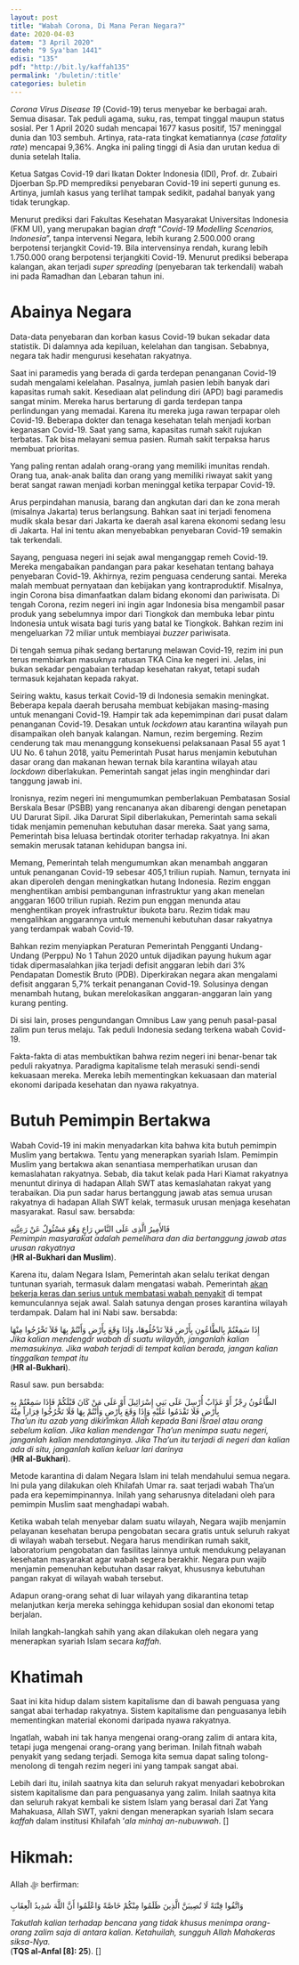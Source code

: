 ```yaml
---
layout: post
title: "Wabah Corona, Di Mana Peran Negara?"
date: 2020-04-03
datem: "3 April 2020"
dateh: "9 Sya'ban 1441"
edisi: "135"
pdf: "http://bit.ly/kaffah135"
permalink: '/buletin/:title'
categories: buletin
---
```


*Corona Virus Disease 19* (Covid-19) terus menyebar ke berbagai arah. Semua disasar. Tak peduli agama, suku, ras, tempat tinggal maupun status sosial.  Per 1 April 2020 sudah mencapai 1677 kasus positif, 157 meninggal dunia dan 103 sembuh. Artinya, rata-rata tingkat kematiannya (*case fatality rate*) mencapai 9,36%. Angka ini paling tinggi di Asia dan urutan kedua di dunia setelah Italia.

Ketua Satgas Covid-19 dari Ikatan Dokter Indonesia (IDI), Prof. dr. Zubairi Djoerban Sp.PD memprediksi penyebaran Covid-19 ini seperti gunung es. Artinya, jumlah kasus yang terlihat tampak sedikit, padahal banyak yang tidak terungkap.

Menurut prediksi dari Fakultas Kesehatan Masyarakat Universitas Indonesia (FKM UI), yang merupakan bagian *draft* “*Covid-19 Modelling Scenarios, Indonesia*”, tanpa intervensi Negara, lebih kurang 2.500.000 orang berpotensi terjangkit Covid-19.  Bila intervensinya rendah, kurang lebih 1.750.000 orang berpotensi terjangkiti Covid-19.  Menurut prediksi beberapa kalangan, akan terjadi *super spreading* (penyebaran tak terkendali) wabah ini pada Ramadhan dan Lebaran tahun ini.

# Abainya Negara

Data-data penyebaran dan korban kasus Covid-19 bukan sekadar data statistik. Di dalamnya ada kepiluan, kelelahan dan tangisan. Sebabnya, negara tak hadir mengurusi kesehatan rakyatnya.

Saat ini paramedis yang berada di garda terdepan penanganan Covid-19 sudah mengalami kelelahan. Pasalnya, jumlah pasien lebih banyak dari kapasitas rumah sakit. Kesediaan alat pelindung diri (APD) bagi paramedis sangat minim. Mereka harus bertarung di garda terdepan tanpa perlindungan yang memadai.  Karena itu mereka juga rawan terpapar oleh Covid-19. Beberapa dokter dan tenaga kesehatan telah menjadi korban keganasan Covid-19. Saat yang sama, kapasitas rumah sakit rujukan terbatas. Tak bisa melayani semua pasien. Rumah sakit terpaksa harus membuat prioritas.

Yang paling rentan adalah orang-orang yang memiliki imunitas rendah. Orang tua, anak-anak balita dan orang yang memiliki riwayat sakit yang berat sangat rawan menjadi korban meninggal ketika terpapar Covid-19.

Arus perpindahan manusia, barang dan angkutan dari dan ke zona merah (misalnya Jakarta) terus berlangsung.  Bahkan saat ini terjadi fenomena mudik skala besar dari Jakarta ke daerah asal karena ekonomi sedang lesu di Jakarta.  Hal ini tentu akan menyebabkan penyebaran Covid-19 semakin tak terkendali.

Sayang, penguasa negeri ini sejak awal menganggap remeh Covid-19. Mereka mengabaikan pandangan para pakar kesehatan tentang bahaya penyebaran Covid-19. Akhirnya, rezim penguasa cenderung santai.  Mereka malah membuat pernyataan dan kebijakan yang kontraproduktif. Misalnya, ingin Corona bisa dimanfaatkan dalam bidang ekonomi dan pariwisata. Di tengah Corona, rezim negeri ini ingin agar Indonesia bisa mengambil pasar produk yang sebelumnya impor dari Tiongkok dan membuka lebar pintu Indonesia untuk wisata bagi turis yang batal ke Tiongkok. Bahkan rezim ini mengeluarkan 72 miliar untuk membiayai *buzzer* pariwisata.

Di tengah semua pihak sedang bertarung melawan Covid-19, rezim ini pun terus membiarkan masuknya ratusan TKA Cina ke negeri ini. Jelas, ini bukan sekadar pengabaian terhadap kesehatan rakyat, tetapi sudah termasuk kejahatan kepada rakyat.

Seiring waktu, kasus terkait Covid-19 di Indonesia semakin meningkat. Beberapa kepala daerah berusaha membuat kebijakan masing-masing untuk menangani Covid-19. Hampir tak ada kepemimpinan dari pusat dalam penanganan Covid-19.  Desakan untuk *lockdown* atau karantina wilayah pun disampaikan oleh banyak kalangan. Namun, rezim bergeming. Rezim cenderung tak mau menanggung konsekuensi pelaksanaan Pasal 55 ayat 1 UU No. 6 tahun 2018, yaitu Pemerintah Pusat harus menjamin kebutuhan dasar orang dan makanan hewan ternak bila karantina wilayah atau *lockdown* diberlakukan. Pemerintah sangat jelas ingin menghindar dari tanggung jawab ini.

Ironisnya, rezim negeri ini mengumumkan pemberlakuan Pembatasan Sosial Berskala Besar (PSBB) yang rencananya akan dibarengi dengan penetapan UU Darurat Sipil. Jika Darurat Sipil diberlakukan, Pemerintah sama sekali tidak menjamin pemenuhan kebutuhan dasar mereka. Saat yang sama, Pemerintah bisa leluasa bertindak otoriter terhadap rakyatnya. Ini akan semakin merusak tatanan kehidupan bangsa ini.

Memang, Pemerintah telah mengumumkan akan menambah anggaran untuk penanganan Covid-19 sebesar 405,1 triliun rupiah. Namun, ternyata ini akan diperoleh dengan meningkatkan hutang Indonesia. Rezim enggan menghentikan ambisi pembangunan infrastruktur yang akan menelan anggaran 1600 triliun rupiah.  Rezim pun enggan menunda atau menghentikan proyek infrastruktur ibukota baru. Rezim tidak mau mengalihkan anggarannya untuk memenuhi kebutuhan dasar rakyatnya yang terdampak wabah Covid-19.

Bahkan rezim menyiapkan Peraturan Pemerintah Pengganti Undang-Undang (Perppu) No 1 Tahun 2020 untuk dijadikan payung hukum agar tidak dipermasalahkan jika terjadi defisit anggaran lebih dari 3% Pendapatan Domestik Bruto (PDB).  Diperkirakan negara akan mengalami defisit anggaran 5,7% terkait penanganan Covid-19. Solusinya dengan menambah hutang, bukan merelokasikan anggaran-anggaran lain yang kurang penting.

Di sisi lain, proses pengundangan Omnibus Law yang penuh pasal-pasal zalim pun terus melaju. Tak peduli Indonesia sedang terkena wabah Covid-19.

Fakta-fakta di atas membuktikan bahwa rezim negeri ini benar-benar tak peduli rakyatnya.  Paradigma kapitalisme telah merasuki sendi-sendi kekuasaan mereka. Mereka lebih mementingkan kekuasaan dan material ekonomi daripada kesehatan dan nyawa rakyatnya.

# Butuh Pemimpin Bertakwa

Wabah Covid-19 ini makin menyadarkan kita bahwa kita butuh pemimpin Muslim yang bertakwa. Tentu yang menerapkan syariah Islam. Pemimpin Muslim yang bertakwa akan senantiasa memperhatikan urusan dan kemaslahatan rakyatnya. Sebab, dia takut kelak pada Hari Kiamat rakyatnya menuntut dirinya di hadapan Allah SWT atas kemaslahatan rakyat yang terabaikan. Dia pun sadar harus bertanggung jawab atas semua urusan rakyatnya di hadapan Allah SWT kelak, termasuk urusan menjaga kesehatan masyarakat. Rasul saw. bersabda:

<div class="text-right-arabic">
فَالأَمِيرُ الَّذِى عَلَى النَّاسِ رَاعٍ وَهُوَ مَسْئُولٌ عَنْ رَعِيَّتِهِ
</div>

<div class="text-right">
<i>Pemimpin masyarakat adalah pemelihara dan dia bertanggung jawab atas urusan rakyatnya</i><br>
(<b>HR al-Bukhari dan Muslim</b>).
</div>

Karena itu, dalam Negara Islam, Pemerintah akan selalu terikat dengan tuntunan syariah, termasuk dalam mengatasi wabah. Pemerintah <u>akan bekerja keras dan serius untuk membatasi wabah penyakit</u> di tempat kemunculannya sejak awal. Salah satunya dengan proses karantina wilayah terdampak. Dalam hal ini Nabi saw. bersabda:

<div class="text-right-arabic">
إِذَا سَمِعْتُمْ بِالطَّاعُونِ بِأَرْضٍ فَلاَ تَدْخُلُوهَا، وَإِذَا وَقَعَ بِأَرْضٍ وَأَنْتُمْ بِهَا فَلاَ تَخْرُجُوا مِنْهَا
</div>

<div class="text-right">
<i>Jika kalian mendengar wabah di suatu wilayah, janganlah kalian memasukinya. Jika wabah terjadi di tempat kalian berada, jangan kalian tinggalkan tempat itu</i><br>
(<b>HR al-Bukhari</b>).
</div>

Rasul saw. pun bersabda:

<div class="text-right-arabic">
الطَّاعُونُ رِجْزٌ أَوْ عَذَابٌ أُرْسِلَ عَلَى بَنِي إِسْرَائِيلَ أَوْ عَلَى مَنْ كَانَ قَبْلَكُمْ فَإِذَا سَمِعْتُمْ بِهِ بِأَرْضٍ فَلَا تَقْدَمُوا عَلَيْهِ وَإِذَا وَقَعَ بِأَرْضٍ وَأَنْتُمْ بِهَا فَلَا تَخْرُجُوا فِرَاراً مِنْهُ
</div>

<div class="text-right">
<i>Tha’un itu azab yang dikirimkan Allah kepada Bani Israel atau orang sebelum kalian. Jika kalian mendengar Tha’un menimpa suatu negeri, janganlah kalian mendatanginya. Jika Tha’un itu terjadi di negeri dan kalian ada di situ, janganlah kalian keluar lari darinya</i><br>
(<b>HR al-Bukhari</b>).
</div>

Metode karantina di dalam Negara Islam ini telah mendahului semua negara. Ini pula yang dilakukan oleh Khilafah Umar ra. saat terjadi wabah Tha’un pada era kepemimpinannya. Inilah yang seharusnya diteladani oleh para pemimpin Muslim saat menghadapi wabah.

Ketika wabah telah menyebar dalam suatu wilayah, Negara wajib menjamin pelayanan kesehatan berupa pengobatan secara gratis untuk seluruh rakyat di wilayah wabah tersebut.  Negara harus mendirikan rumah sakit, laboratorium pengobatan dan fasilitas lainnya untuk mendukung pelayanan kesehatan masyarakat agar wabah segera berakhir. Negara pun wajib menjamin pemenuhan kebutuhan dasar rakyat, khususnya kebutuhan pangan rakyat di wilayah wabah tersebut.

Adapun orang-orang sehat di luar wilayah yang dikarantina tetap melanjutkan kerja mereka sehingga kehidupan sosial dan ekonomi tetap berjalan.

Inilah langkah-langkah sahih yang akan dilakukan oleh negara yang menerapkan syariah  Islam secara *kaffah*.

# Khatimah

Saat ini kita hidup dalam sistem kapitalisme dan di bawah penguasa yang sangat abai terhadap rakyatnya.  Sistem kapitalisme dan penguasanya lebih mementingkan material ekonomi daripada nyawa rakyatnya.

Ingatlah, wabah ini tak hanya mengenai orang-orang zalim di antara kita, tetapi juga mengenai orang-orang yang beriman.  Inilah fitnah wabah penyakit yang sedang terjadi. Semoga kita semua dapat saling tolong-menolong di tengah rezim negeri ini yang tampak sangat abai.

Lebih dari itu, inilah saatnya kita dan seluruh rakyat menyadari kebobrokan sistem kapitalisme dan para penguasanya yang zalim.  Inilah saatnya kita dan seluruh rakyat kembali ke sistem Islam yang berasal dari Zat Yang Mahakuasa, Allah SWT, yakni dengan menerapkan syariah Islam secara *kaffah* dalam institusi Khilafah ’*ala minhaj an-nubuwwah*. []


<!-- HIKMAH -->
<div class="card mt-5">
  <div class="card-header">
  <h1>Hikmah:</h1>
  </div>

  <div class="card-body">
  <p class="text-center">
  Allah ﷻ  berfirman:
  </p>

  <p class="text-center-arabic">
  وَاتَّقُوا فِتْنَةً لَا تُصِيبَنَّ الَّذِينَ ظَلَمُوا مِنْكُمْ خَاصَّةً وَاعْلَمُوا أَنَّ اللَّهَ شَدِيدُ الْعِقَابِ
  </p>

  <p class="text-center">
  <i>Takutlah kalian terhadap bencana yang tidak khusus menimpa orang-orang zalim saja di antara kalian. Ketahuilah, sungguh Allah Mahakeras siksa-Nya.</i><br>
  (<b>TQS al-Anfal [8]: 25</b>). []
  </p>
  </div>
</div>
<!-- END HIKMAH -->
